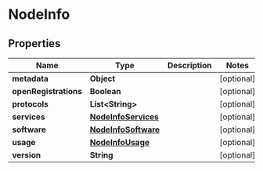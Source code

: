 # NodeInfo

## Properties
Name | Type | Description | Notes
------------ | ------------- | ------------- | -------------
**metadata** | **Object** |  |  [optional]
**openRegistrations** | **Boolean** |  |  [optional]
**protocols** | **List&lt;String&gt;** |  |  [optional]
**services** | [**NodeInfoServices**](NodeInfoServices.md) |  |  [optional]
**software** | [**NodeInfoSoftware**](NodeInfoSoftware.md) |  |  [optional]
**usage** | [**NodeInfoUsage**](NodeInfoUsage.md) |  |  [optional]
**version** | **String** |  |  [optional]
